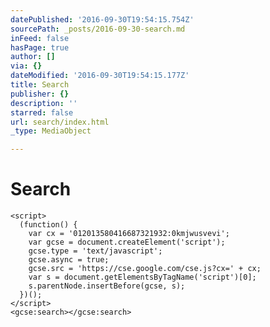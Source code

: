 ```yaml
---
datePublished: '2016-09-30T19:54:15.754Z'
sourcePath: _posts/2016-09-30-search.md
inFeed: false
hasPage: true
author: []
via: {}
dateModified: '2016-09-30T19:54:15.177Z'
title: Search
publisher: {}
description: ''
starred: false
url: search/index.html
_type: MediaObject

---
```

# Search

    <script>
      (function() {
        var cx = '012013580416687321932:0kmjwusvevi';
        var gcse = document.createElement('script');
        gcse.type = 'text/javascript';
        gcse.async = true;
        gcse.src = 'https://cse.google.com/cse.js?cx=' + cx;
        var s = document.getElementsByTagName('script')[0];
        s.parentNode.insertBefore(gcse, s);
      })();
    </script>
    <gcse:search></gcse:search>